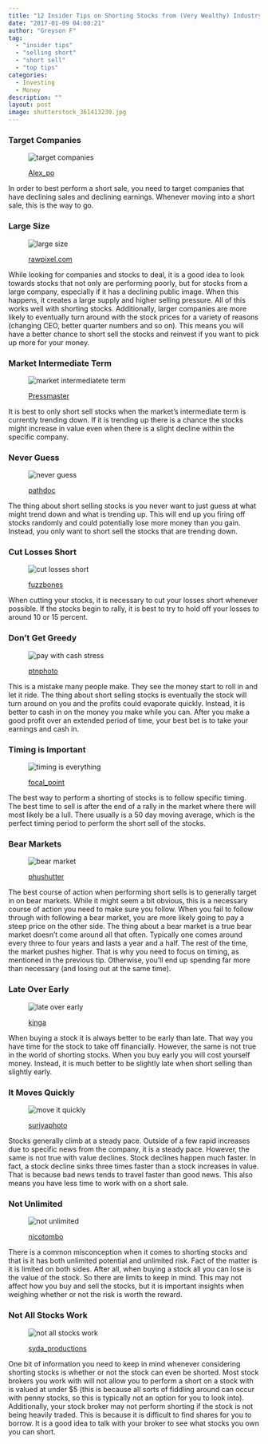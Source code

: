 ```yaml
---
title: "12 Insider Tips on Shorting Stocks from (Very Wealthy) Industry Experts"
date: "2017-01-09 04:00:21"
author: "Greyson F"
tag:
  - "insider tips"
  - "selling short"
  - "short sell"
  - "top tips"
categories:
  - Investing
  - Money
description: ""
layout: post
image: shutterstock_361413230.jpg
---
```


### Target Companies

<figure aria-describedby="caption-attachment-4351" class="wp-caption alignnone" id="attachment_4351" style="width: 700px">

![target companies](/posts/rendered.jpg)<figcaption class="wp-caption-text" id="caption-attachment-4351">[Alex_po](https://www.shutterstock.com/pic-312798089/stock-photo-chart-of-business-decrease-challenge-with-an-arrow-falling-down-concept-of-crisis-with-paper.html)</figcaption></figure>

In order to best perform a short sale, you need to target companies that have declining sales and declining earnings. Whenever moving into a short sale, this is the way to go.

### Large Size

<figure aria-describedby="caption-attachment-4352" class="wp-caption alignnone" id="attachment_4352" style="width: 700px">

![large size](/posts/shutterstock_340642526.jpg)<figcaption class="wp-caption-text" id="caption-attachment-4352">[rawpixel.com](https://www.shutterstock.com/pic-340642526/stock-photo-big-business-competition-capitalism-corporate-concept.html)</figcaption></figure>

While looking for companies and stocks to deal, it is a good idea to look towards stocks that not only are performing poorly, but for stocks from a large company, especially if it has a declining public image. When this happens, it creates a large supply and higher selling pressure. All of this works well with shorting stocks. Additionally, larger companies are more likely to eventually turn around with the stock prices for a variety of reasons (changing CEO, better quarter numbers and so on). This means you will have a better chance to short sell the stocks and reinvest if you want to pick up more for your money.

### Market Intermediate Term

<figure aria-describedby="caption-attachment-4359" class="wp-caption alignnone" id="attachment_4359" style="width: 700px">

![market intermediatete term](/posts/shutterstock_105421988.jpg)<figcaption class="wp-caption-text" id="caption-attachment-4359">[Pressmaster](https://www.shutterstock.com/pic-105421988.html)</figcaption></figure>

It is best to only short sell stocks when the market’s intermediate term is currently trending down. If it is trending up there is a chance the stocks might increase in value even when there is a slight decline within the specific company.

### Never Guess

<figure aria-describedby="caption-attachment-4354" class="wp-caption alignnone" id="attachment_4354" style="width: 700px">

![never guess](/posts/shutterstock_303107618.jpg)<figcaption class="wp-caption-text" id="caption-attachment-4354">[pathdoc](https://www.shutterstock.com/pic-303107618/stock-photo-portrait-blindfolded-elderly-senior-business-man-going-through-social-media-data.html)</figcaption></figure>

The thing about short selling stocks is you never want to just guess at what might trend down and what is trending up. This will end up you firing off stocks randomly and could potentially lose more money than you gain. Instead, you only want to short sell the stocks that are trending down.

### Cut Losses Short

<figure aria-describedby="caption-attachment-4355" class="wp-caption alignnone" id="attachment_4355" style="width: 700px">

![cut losses short](/posts/shutterstock_77882950.jpg)<figcaption class="wp-caption-text" id="caption-attachment-4355">[fuzzbones](https://www.shutterstock.com/pic-77882950/stock-photo-knife-cut-paper-with-losses-word.html)</figcaption></figure>

When cutting your stocks, it is necessary to cut your losses short whenever possible. If the stocks begin to rally, it is best to try to hold off your losses to around 10 or 15 percent.

### Don’t Get Greedy

<figure aria-describedby="caption-attachment-4131" class="wp-caption alignnone" id="attachment_4131" style="width: 700px">

![pay with cash stress](/posts/shutterstock_382446877.jpg)<figcaption class="wp-caption-text" id="caption-attachment-4131">[ptnphoto](https://www.shutterstock.com/pic-382446877/stock-photo-female-hands-counting-us-dollar-bills-or-paying-in-cash-shallow-dof.html)</figcaption></figure>

This is a mistake many people make. They see the money start to roll in and let it ride. The thing about short selling stocks is eventually the stock will turn around on you and the profits could evaporate quickly. Instead, it is better to cash in on the money you make while you can. After you make a good profit over an extended period of time, your best bet is to take your earnings and cash in.

### Timing is Important

<figure aria-describedby="caption-attachment-4356" class="wp-caption alignnone" id="attachment_4356" style="width: 700px">

![timing is everything](/posts/shutterstock_102373678-e1484005051641.jpg)<figcaption class="wp-caption-text" id="caption-attachment-4356">[focal_point](https://www.shutterstock.com/pic-102373678/stock-photo-balancing-time-and-money.html)</figcaption></figure>

The best way to perform a shorting of stocks is to follow specific timing. The best time to sell is after the end of a rally in the market where there will most likely be a lull. There usually is a 50 day moving average, which is the perfect timing period to perform the short sell of the stocks.

### Bear Markets

<figure aria-describedby="caption-attachment-4357" class="wp-caption alignnone" id="attachment_4357" style="width: 700px">

![bear market](/posts/shutterstock_262478570-e1484005259789.jpg)<figcaption class="wp-caption-text" id="caption-attachment-4357">[phushutter](https://www.shutterstock.com/pic-262478570/stock-photo-businessman-against-black-bear-on-red-arrow-downward-trend-line-with-sky-cityscape-background-fight-back-bearish-market-concept.html?src=MKCwS-VQM4uiwf2W2VQUtg-1-0)</figcaption></figure>

The best course of action when performing short sells is to generally target in on bear markets. While it might seem a bit obvious, this is a necessary course of action you need to make sure you follow. When you fail to follow through with following a bear market, you are more likely going to pay a steep price on the other side. The thing about a bear market is a true bear market doesn’t come around all that often. Typically one comes around every three to four years and lasts a year and a half. The rest of the time, the market pushes higher. That is why you need to focus on timing, as mentioned in the previous tip. Otherwise, you’ll end up spending far more than necessary (and losing out at the same time).

### Late Over Early

<figure aria-describedby="caption-attachment-4358" class="wp-caption alignnone" id="attachment_4358" style="width: 700px">

![late over early](/posts/shutterstock_358363988.jpg)<figcaption class="wp-caption-text" id="caption-attachment-4358">[kinga](https://www.shutterstock.com/pic-358363988/stock-photo-portrait-of-creative-team-working-at-agency-late-night-middle-age-designer-woman-showing-something.html)</figcaption></figure>

When buying a stock it is always better to be early than late. That way you have time for the stock to take off financially. However, the same is not true in the world of shorting stocks. When you buy early you will cost yourself money. Instead, it is much better to be slightly late when short selling than slightly early.

### It Moves Quickly

<figure aria-describedby="caption-attachment-4360" class="wp-caption alignnone" id="attachment_4360" style="width: 700px">

![move it quickly](/posts/shutterstock_85320016.jpg)<figcaption class="wp-caption-text" id="caption-attachment-4360">[suriyaphoto](https://www.shutterstock.com/pic-85320016/stock-photo-business-man-stress-about-falling-of-stock-market.html)</figcaption></figure>

Stocks generally climb at a steady pace. Outside of a few rapid increases due to specific news from the company, it is a steady pace. However, the same is not true with value declines. Stock declines happen much faster. In fact, a stock decline sinks three times faster than a stock increases in value. That is because bad news tends to travel faster than good news. This also means you have less time to work with on a short sale.

### Not Unlimited

<figure aria-describedby="caption-attachment-4361" class="wp-caption alignnone" id="attachment_4361" style="width: 700px">

![not unlimited](/posts/shutterstock_398595901.jpg)<figcaption class="wp-caption-text" id="caption-attachment-4361">[nicotombo](https://ww.shutterstock.com/pic-398595901/stock-photo--d-illustration-seesaw-balance-between-reward-and-risk-business-concept-isolated-white.html)</figcaption></figure>

There is a common misconception when it comes to shorting stocks and that is it has both unlimited potential and unlimited risk. Fact of the matter is it is limited on both sides. After all, when buying a stock all you can lose is the value of the stock. So there are limits to keep in mind. This may not affect how you buy and sell the stocks, but it is important insights when weighing whether or not the risk is worth the reward.

### Not All Stocks Work

<figure aria-describedby="caption-attachment-4362" class="wp-caption alignnone" id="attachment_4362" style="width: 700px">

![not all stocks work](/posts/shutterstock_361413230.jpg)<figcaption class="wp-caption-text" id="caption-attachment-4362">[syda_productions](https://www.shutterstock.com/pic-361413230/stock-photo-business-people-having-problem-in-office.html)</figcaption></figure>

One bit of information you need to keep in mind whenever considering shorting stocks is whether or not the stock can even be shorted. Most stock brokers you work with will not allow you to perform a short on a stock with is valued at under $5 (this is because all sorts of fiddling around can occur with penny stocks, so this is typically not an option for you to look into). Additionally, your stock broker may not perform shorting if the stock is not being heavily traded. This is because it is difficult to find shares for you to borrow. It is a good idea to talk with your broker to see what stocks you own you can short.
